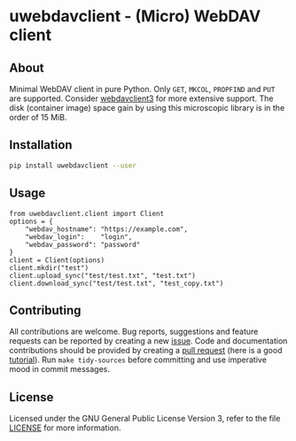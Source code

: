 # uwebdavclient - (Micro) WebDAV client

## About

Minimal WebDAV client in pure Python. Only `GET`, `MKCOL`, `PROPFIND`
and `PUT` are supported. Consider
[webdavclient3](https://pypi.org/project/webdavclient3) for more
extensive support.  The disk (container image) space gain by using
this microscopic library is in the order of 15 MiB.

## Installation

```bash
pip install uwebdavclient --user
```

## Usage

    from uwebdavclient.client import Client
    options = {
        "webdav_hostname": "https://example.com",
        "webdav_login":    "login",
        "webdav_password": "password"
    }
    client = Client(options)
    client.mkdir("test")
	client.upload_sync("test/test.txt", "test.txt")
    client.download_sync("test/test.txt", "test_copy.txt")

## Contributing

All contributions are welcome. Bug reports, suggestions and feature
requests can be reported by creating a new
[issue](https://github.com/ptrktn/uwebdavclient/issues). Code and documentation
contributions should be provided by creating a [pull
request](https://github.com/ptrktn/uwebdavclient/pulls) (here is a good
[tutorial](https://www.dataschool.io/how-to-contribute-on-github/)).
Run `make tidy-sources` before committing and use imperative mood in
commit messages.

## License

Licensed under the GNU General Public License Version 3, refer to the
file [LICENSE](LICENSE) for more information.
